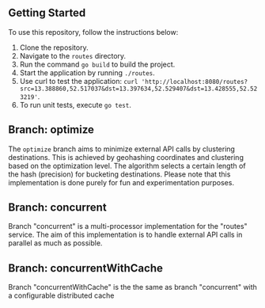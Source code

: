 ## Getting Started

To use this repository, follow the instructions below:

1. Clone the repository.
2. Navigate to the `routes` directory.
3. Run the command `go build` to build the project.
4. Start the application by running `./routes`.
5. Use curl to test the application: `curl 'http://localhost:8080/routes?src=13.388860,52.517037&dst=13.397634,52.529407&dst=13.428555,52.523219'`.
6. To run unit tests, execute `go test`.

## Branch: optimize

The `optimize` branch aims to minimize external API calls by clustering destinations. This is achieved by geohashing coordinates and clustering based on the optimization level. The algorithm selects a certain length of the hash (precision) for bucketing destinations. Please note that this implementation is done purely for fun and experimentation purposes.

## Branch: concurrent

Branch "concurrent" is a multi-processor implementation for the "routes" service. The aim of this implementation is to handle external API calls in parallel as much as possible.

## Branch: concurrentWithCache

Branch "concurrentWithCache" is the the same as branch "concurrent" with a configurable distributed cache 
